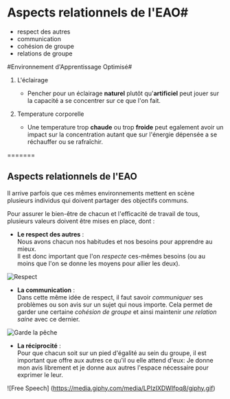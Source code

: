 # Aspects relationnels de l'EAO#

* respect des autres
* communication
* cohésion de groupe
* relations de groupe

#Environnement d'Apprentissage Optimisé#

1. L'éclairage 
   - Pencher pour un éclairage **naturel** plutôt qu'**artificiel** peut jouer sur la capacité    a se concentrer sur ce que l'on fait.

2. Temperature corporelle
   - Une temperature trop **chaude** ou trop **froide** peut egalement avoir un impact sur la concentration autant que sur l'énergie dépensée a se réchauffer ou se rafraîchir.




=======
## Aspects relationnels de l'EAO 
 
Il arrive parfois que ces mêmes environnements mettent en scène  
plusieurs individus qui doivent partager des objectifs communs. 
 
Pour assurer le bien-être de chacun et l'efficacité de travail de tous,  
plusieurs valeurs doivent être mises en place, dont : 
 
* **Le respect des autres** :    
Nous avons chacun nos habitudes et nos besoins pour apprendre au mieux.  
Il est donc important que l'on *respecte* ces-mêmes besoins (ou au moins que 
l'on se donne les moyens pour allier les deux).
         
![Respect](http://www.legaliguria.coop/legaliguria/wp-content/uploads/2018/04/handshake-2009195_960_720.png) 
 
* **La communication** :   
Dans cette même idée de respect, il faut savoir *communiquer* ses problèmes 
ou son avis sur un sujet qui nous importe. 
Cela permet de garder une certaine *cohésion de groupe* et ainsi maintenir 
*une relation saine* avec ce dernier. 

![Garde la pêche](https://78.media.tumblr.com/69a9306ad33e5efb2f4aae7a8ffc8040/tumblr_oxjvg62IOA1rqiyiyo1_500.gif) 

* **La réciprocité** :   
Pour que chacun soit sur un pied d'égalité au sein du groupe, il est important que offre aux autres ce qu'il ou elle attend d'eux: Je donne mon avis librement et je donne aux autres l'espace nécessaire pour exprimer le leur. 

![Free Speech] (https://media.giphy.com/media/LPIzIXDWIfpq8/giphy.gif)
 


